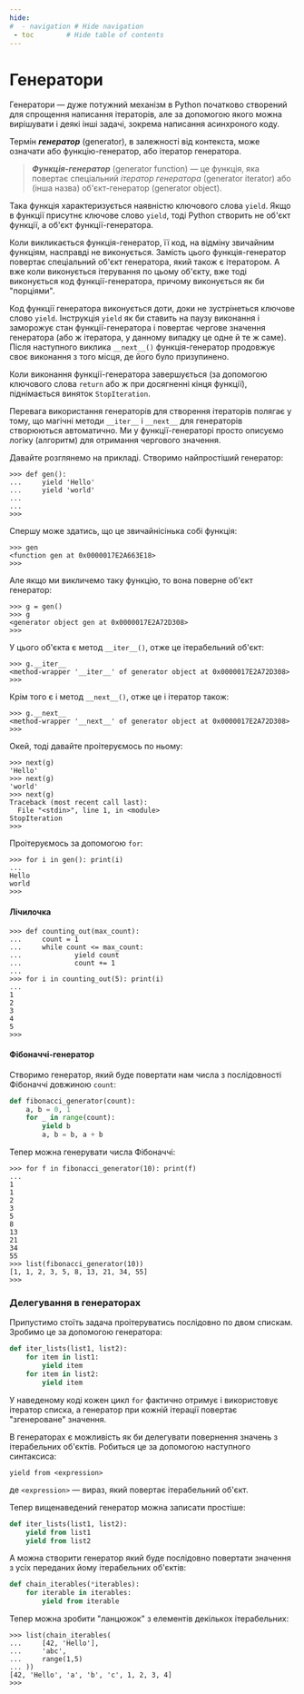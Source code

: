 ```yaml
---
hide:
#  - navigation # Hide navigation
 - toc        # Hide table of contents
---
```


# Генератори

Генератори — дуже потужний механізм в Python початково створений для спрощення написання ітераторів, але за допомогою якого можна вирішувати і деякі інші задачі, зокрема написання асинхроного коду.

Термін ***генератор*** (generator), в залежності від контекста, може означати або функцію-генератор, або ітератор генератора.

> ***Функція-генератор*** (generator function) — це функція, яка повертає спеціальний *ітератор генератора* (generator iterator) або (інша назва) об'єкт-генератор (generator object). 

Така функція характеризується наявністю ключового слова `yield`. Якщо в функції присутнє ключове слово `yield`, тоді Python створить не об'єкт функції, а об'єкт функції-генератора. 

Коли викликається функція-генератор, її код, на відміну звичайним функціям, насправді не виконується. Замість цього функція-генератор повертає спеціальний об'єкт генератора, який також є ітератором. А вже коли виконується ітерування по цьому об'єкту, вже тоді виконується код функції-генератора, причому виконується як би "порціями".

Код функції генератора виконується доти, доки не зустрінеться ключове слово `yield`. Інструкція `yield` як би ставить на паузу виконання і заморожує стан функції-генератора і повертає чергове значення генератора (або ж ітератора, у данному випадку це одне й те ж саме). Після наступного виклика `__next__()` функція-генератор продовжує своє виконання з того місця, де його було призупинено.

Коли виконання функції-генератора завершується (за допомогою ключового слова `return` або ж  при досягненні кінця функції), піднімається виняток `StopIteration`.

Перевага використання генераторів для створення ітераторів полягає у тому,  що магічні методи `__iter__` і `__next__` для генераторів створюються автоматично. Ми у функції-генераторі просто описуємо логіку (алгоритм) для отримання чергового значення.

Давайте розглянемо на прикладі. Створимо найпростіший генератор:

	>>> def gen():
	...     yield 'Hello'
	...     yield 'world'
	...
	...
	>>>	
	
Спершу може здатись, що це звичайнісінька собі функція:

	>>> gen
	<function gen at 0x0000017E2A663E18>
	>>>

Але якщо ми викличемо таку функцію, то вона поверне об'єкт генератор:

	>>> g = gen()
	>>> g
	<generator object gen at 0x0000017E2A72D308>
	>>>

У цього об'єкта є метод `__iter__()`, отже це ітерабельний об'єкт:

	>>> g.__iter__
	<method-wrapper '__iter__' of generator object at 0x0000017E2A72D308>
	>>>

Крім того є і метод `__next__()`, отже це і ітератор також:

	>>> g.__next__
	<method-wrapper '__next__' of generator object at 0x0000017E2A72D308>
	>>>
	
Окей, тоді давайте проітеруємось по ньому:

	>>> next(g)
	'Hello'
	>>> next(g)
	'world'
	>>> next(g)
	Traceback (most recent call last):
	  File "<stdin>", line 1, in <module>
	StopIteration
	>>>
	
Проітеруємось за допомогою `for`:

	>>> for i in gen(): print(i)
	...
	Hello
	world
	>>>
	


	
	
#### Лічилочка

	>>> def counting_out(max_count):
	...     count = 1
	...     while count <= max_count:
	...             yield count
	...             count += 1
	...
	>>> for i in counting_out(5): print(i)
	...
	1
	2
	3
	4
	5
	>>>
	
	
	
	
	
	
#### Фібоначчі-генератор

Створимо генератор, який буде повертати нам числа з послідовності Фібоначчі довжиною `count`:

```python
def fibonacci_generator(count):
    a, b = 0, 1
    for _ in range(count):
        yield b
        a, b = b, a + b
```

Тепер можна генерувати числа Фібоначчі:

	>>> for f in fibonacci_generator(10): print(f)
	...
	1
	1
	2
	3
	5
	8
	13
	21
	34
	55
	>>> list(fibonacci_generator(10))
	[1, 1, 2, 3, 5, 8, 13, 21, 34, 55]
	>>>



### Делегування в генераторах

Припустимо стоїть задача проітеруватись послідовно по двом спискам. Зробимо це за допомогою генератора:

```python
def iter_lists(list1, list2):
    for item in list1:
        yield item
    for item in list2:
        yield item
```

У наведеному коді кожен цикл `for` фактично отримує і використовує ітератор списка, 
а генератор при кожній ітерації повертає "згенероване" значення. 

В генераторах є можливість як би делегувати повернення значень з ітерабельних об'єктів. 
Робиться це за допомогою наступного синтаксиса:

	yield from <expression>

де `<expression>` — вираз, який повертає ітерабельний об'єкт. 

Тепер вищенаведений генератор можна записати простіше:

```python
def iter_lists(list1, list2):
    yield from list1
    yield from list2
```

А можна створити генератор який буде послідовно повертати значення з усіх переданих йому ітерабельних об'єктів:

```python
def chain_iterables(*iterables):
    for iterable in iterables:
        yield from iterable
```

Тепер можна зробити "ланцюжок" з елементів декількох ітерабельних:

	>>> list(chain_iterables(
	...     [42, 'Hello'],
	...     'abc',
	...     range(1,5)
	... ))
	[42, 'Hello', 'a', 'b', 'c', 1, 2, 3, 4]
	>>>

